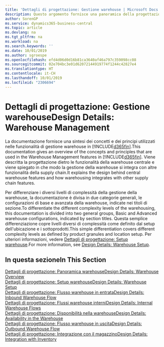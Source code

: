 ```yaml
---
title: 'Dettagli di progettazione: Gestione warehouse | Microsoft Docs'
description: Questo argomento fornisce una panoramica della progettazione, dei concetti e dei principi alla base delle funzionalità di gestione warehouse in Business Central.
author: SorenGP
ms.service: dynamics365-business-central
ms.topic: article
ms.devlang: na
ms.tgt_pltfrm: na
ms.workload: na
ms.search.keywords: ''
ms.date: 10/01/2019
ms.author: sgroespe
ms.openlocfilehash: efd4d06d0d16b81ca3640af46a797c359098cc08
ms.sourcegitcommit: 02e704bc3e01d62072144919774f1244c42827e4
ms.translationtype: HT
ms.contentlocale: it-CH
ms.lasthandoff: 10/01/2019
ms.locfileid: "2306694"
---
```

# <a name="design-details-warehouse-management"></a><span data-ttu-id="4342a-103">Dettagli di progettazione: Gestione warehouse</span><span class="sxs-lookup"><span data-stu-id="4342a-103">Design Details: Warehouse Management</span></span>
<span data-ttu-id="4342a-104">La documentazione fornisce una sintesi dei concetti e dei principi utilizzati nelle funzionalità di gestione warehouse in [!INCLUDE[d365fin](includes/d365fin_md.md)].</span><span class="sxs-lookup"><span data-stu-id="4342a-104">This documentation gives an overview of the concepts and principles that are used in the Warehouse Management features in [!INCLUDE[d365fin](includes/d365fin_md.md)].</span></span> <span data-ttu-id="4342a-105">Viene descritta la progettazione dietro le funzionalità della warehouse centrale e viene spiegato in che modo la gestione della warehouse si integra con altre funzionalità della supply chain.</span><span class="sxs-lookup"><span data-stu-id="4342a-105">It explains the design behind central warehouse features and how warehousing integrates with other supply chain features.</span></span>  

<span data-ttu-id="4342a-106">Per differenziare i diversi livelli di complessità della gestione della warehouse, la documentazione è divisa in due categorie generali, le configurazioni di base e avanzata della warehouse, indicate nei titoli di sezione.</span><span class="sxs-lookup"><span data-stu-id="4342a-106">To differentiate the different complexity levels of the warehousing, this documentation is divided into two general groups, Basic and Advanced warehouse configurations, indicated by section titles.</span></span> <span data-ttu-id="4342a-107">Questa semplice differenziazione copre livelli diversi di complessità come definito dal setup dell'ubicazione e i sottoprodotti.</span><span class="sxs-lookup"><span data-stu-id="4342a-107">This simple differentiation covers different complexity levels as defined by product granules and location setup.</span></span> <span data-ttu-id="4342a-108">Per ulteriori informazioni, vedere [Dettagli di progettazione: Setup warehouse](design-details-warehouse-setup.md).</span><span class="sxs-lookup"><span data-stu-id="4342a-108">For more information, see [Design Details: Warehouse Setup](design-details-warehouse-setup.md).</span></span>  

## <a name="in-this-section"></a><span data-ttu-id="4342a-109">In questa sezione</span><span class="sxs-lookup"><span data-stu-id="4342a-109">In This Section</span></span>  
[<span data-ttu-id="4342a-110">Dettagli di progettazione: Panoramica warehouse</span><span class="sxs-lookup"><span data-stu-id="4342a-110">Design Details: Warehouse Overview</span></span>](design-details-warehouse-overview.md)  
[<span data-ttu-id="4342a-111">Dettagli di progettazione: Setup warehouse</span><span class="sxs-lookup"><span data-stu-id="4342a-111">Design Details: Warehouse Setup</span></span>](design-details-warehouse-setup.md)  
[<span data-ttu-id="4342a-112">Dettagli di progettazione: Flusso warehouse in entrata</span><span class="sxs-lookup"><span data-stu-id="4342a-112">Design Details: Inbound Warehouse Flow</span></span>](design-details-inbound-warehouse-flow.md)  
[<span data-ttu-id="4342a-113">Dettagli di progettazione: Flussi warehouse interni</span><span class="sxs-lookup"><span data-stu-id="4342a-113">Design Details: Internal Warehouse Flows</span></span>](design-details-internal-warehouse-flows.md)  
[<span data-ttu-id="4342a-114">Dettagli di progettazione: Disponibilità nella warehouse</span><span class="sxs-lookup"><span data-stu-id="4342a-114">Design Details: Availability in the Warehouse</span></span>](design-details-availability-in-the-warehouse.md)  
[<span data-ttu-id="4342a-115">Dettagli di progettazione: Flusso warehouse in uscita</span><span class="sxs-lookup"><span data-stu-id="4342a-115">Design Details: Outbound Warehouse Flow</span></span>](design-details-outbound-warehouse-flow.md)  
[<span data-ttu-id="4342a-116">Dettagli di progettazione: Integrazione con il magazzino</span><span class="sxs-lookup"><span data-stu-id="4342a-116">Design Details: Integration with Inventory</span></span>](design-details-integration-with-inventory.md)
